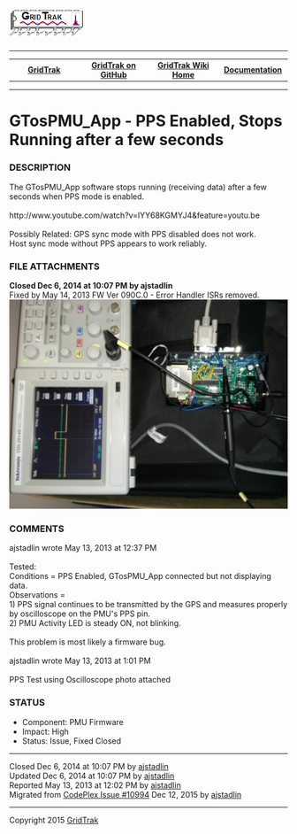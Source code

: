 <html lang="en">
<body>
<!--HtmlToGmd.Body-->
<div id="NavigationMenu">
<h1><a href="https://github.com/ajstadlin/GridTrak/blob/master/Documentation/wiki/GridTrak_Home.md">
<img src="https://github.com/ajstadlin/GridTrak/blob/master/Documentation/wiki/GridTrak_Logo.png" alt="Open Source SynchroPhasor PMU" /></a></h1>
<hr />
<table style="width: 100%; border-collapse: collapse; border: 0px solid gray;">
<tr>
<td style="width: 25%; text-align:center;"><b><a href="http://www.gridtrak.com">GridTrak</a></b></td>
<td style="width: 25%; text-align:center;"><b><a href="https://github.com/ajstadlin/GridTrak">GridTrak on GitHub</a></b></td>
<td style="width: 25%; text-align:center;"><b><a href="https://github.com/ajstadlin/GridTrak/blob/master/Documentation/wiki/GridTrak_Home.md">GridTrak Wiki Home</a></b></td>
<td style="width: 25%; text-align:center;"><b><a href="https://github.com/ajstadlin/GridTrak/blob/master/Documentation/wiki/GridTrak_Documentation_Home.md">Documentation</a></b></td>
</tr>
</table>
</div>
<hr />
<!--/HtmlToGmd.Body-->
<div class="WikiContent">
<h1>GTosPMU_App - PPS Enabled, Stops Running after a few seconds</h1>
<h3>DESCRIPTION</h3>
The GTosPMU_App software stops running (receiving data) after a few seconds when PPS mode is enabled.<br />
&nbsp;<br />
http://www.youtube.com/watch?v=lYY68KGMYJ4&feature=youtu.be<br />
&nbsp;<br />
Possibly Related: GPS sync mode with PPS disabled does not work.<br />
Host sync mode without PPS appears to work reliably.
<h3>FILE ATTACHMENTS</h3>
<b>Closed Dec 6, 2014 at 10:07 PM by ajstadlin</b><br />
Fixed by May 14, 2013 FW Ver 090C.0 - Error Handler ISRs removed.<br />
<img src="https://github.com/ajstadlin/GridTrak/blob/master/Documentation/wiki/issues/PPS_Test_OK.jpg" alt="PPS_Test_OK.jpg" /><br />
<h3>COMMENTS</h3>
ajstadlin wrote May 13, 2013 at 12:37 PM <br />
&nbsp;<br />
Tested:<br />
 Conditions = PPS Enabled, GTosPMU_App connected but not displaying data.<br />
 Observations =<br />
 1) PPS signal continues to be transmitted by the GPS and measures properly by oscilloscope on the PMU's PPS pin.<br />
 2) PMU Activity LED is steady ON, not blinking. <br />
&nbsp;<br />
 This problem is most likely a firmware bug.<br />
&nbsp;<br />
ajstadlin wrote May 13, 2013 at 1:01 PM <br />
&nbsp;<br />
PPS Test using Oscilloscope photo attached<h3>STATUS</h3>
<ul>
<li>Component:  PMU Firmware</li>
<li>Impact:  High</li>
<li>Status:  Issue, Fixed Closed</li>
</ul>
</div>
<hr />
<div class="footer">
Closed  Dec 6, 2014 at 10:07 PM by <a href="https://github.com/ajstadlin/GridTrak/blob/master/Documentation/wiki/Contributors/ajstadlin.md">ajstadlin</a><br />
Updated  Dec 6, 2014 at 10:07 PM by <a href="https://github.com/ajstadlin/GridTrak/blob/master/Documentation/wiki/Contributors/ajstadlin.md">ajstadlin</a><br />
Reported  May 13, 2013 at 12:02 PM by <a href="https://github.com/ajstadlin/GridTrak/blob/master/Documentation/wiki/Contributors/ajstadlin.md">ajstadlin</a><br />
<!--HtmlToGmd.Migration-->Migrated from <a href="http://gridtrak.codeplex.com/workitem/10994">CodePlex Issue #10994</a> Dec 12, 2015 by <a href="https://github.com/ajstadlin/GridTrak/blob/master/Documentation/wiki/Contributors/ajstadlin.md">ajstadlin</a><!--/HtmlToGmd.Migration-->
</div>
<!--HtmlToGmd.Foot-->
<div id="copyright">
<hr />
Copyright 2015 <a href="http://www.gridtrak.com">GridTrak</a>
</div>
<!--/HtmlToGmd.Foot-->
</body>
</html>
